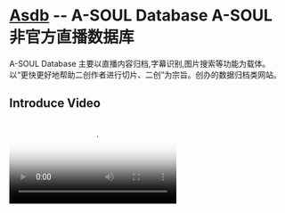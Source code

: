 # [Asdb](https://asdb.live) -- A-SOUL Database  A-SOUL 非官方直播数据库 

A-SOUL Database 主要以直播内容归档,字幕识别,图片搜索等功能为载体。  
以“更快更好地帮助二创作者进行切片、二创”为宗旨。创办的数据归档类网站。  

## Introduce Video
<video src="https://user-images.githubusercontent.com/32994395/163816585-81a773fa-2593-4fb7-a05b-bc600b86d1fa.mp4" poster="https://i2.hdslb.com/bfs/archive/0b6b5ca74cd9c92702070d9aeb07c6c89aab3629.jpg">

## To Do
 - [ ] Source Sync 多源协同
 - [ ] Auto Update For Photo Search 图片搜索自动源更新
 - [ ] Basic Workflow 初级工作流
 - [ ] Asdb Webhook Asdb提供的Webhook Api
 - [ ] Icons 绘制图标
 - [ ] Purify Fonter 前端的改进

## Social
<mailto:feedback@asdb.live>
